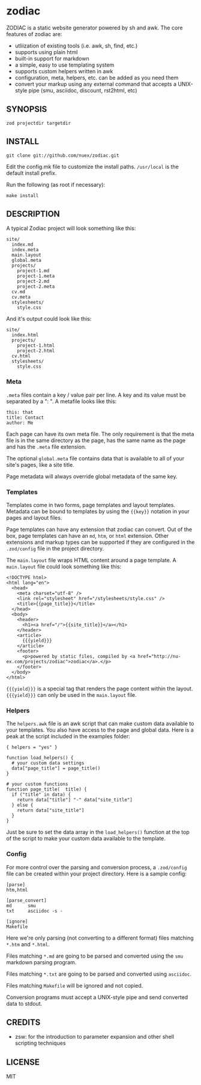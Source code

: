 # zodiac

ZODIAC is a static website generator powered by sh and awk. The core features of zodiac are:

* utliization of existing tools (i.e. awk, sh, find, etc.)
* supports using plain html
* built-in support for markdown
* a simple, easy to use templating system
* supports custom helpers written in awk
* configuration, meta, helpers, etc. can be added as you need them
* convert your markup using any external command that accepts a UNIX-style pipe (smu, asciidoc, discount, rst2html, etc)

## SYNOPSIS

    zod projectdir targetdir

## INSTALL

    git clone git://github.com/nuex/zodiac.git
    
Edit the config.mk file to customize the install paths. `/usr/local` is the default install prefix.

Run the following (as root if necessary):

    make install

## DESCRIPTION

A typical Zodiac project will look something like this:

    site/
      index.md
      index.meta
      main.layout
      global.meta
      projects/
        project-1.md
        project-1.meta
        project-2.md
        project-2.meta
      cv.md
      cv.meta
      stylesheets/
        style.css

And it's output could look like this:

    site/
      index.html
      projects/
        project-1.html
        project-2.html
      cv.html
      stylesheets/
        style.css

### Meta

`.meta` files contain a key / value pair per line. A key and its value must be separated by a ": ". A metafile looks like this:

    this: that
    title: Contact
    author: Me

Each page can have its own meta file. The only requirement is that the meta file is in the same directory as the page, has the same name as the page and has the `.meta` file extension.

The optional `global.meta` file contains data that is available to all of your site's pages, like a site title.

Page metadata will always override global metadata of the same key.

### Templates

Templates come in two forms, page templates and layout templates. Metadata can be bound to templates by using the `{{key}}` notation in your pages and layout files.

Page templates can have any extension that zodiac can convert. Out of the box, page templates can have an `md`, `htm`, or `html` extension. Other extensions and markup types can be supported if they are configured in the `.zod/config` file in the project directory.

The `main.layout` file wraps HTML content around a page template.  A `main.layout` file could look something like this:

    <!DOCTYPE html>
    <html lang="en">
      <head>
        <meta charset="utf-8" />
        <link rel="stylesheet" href="/stylesheets/style.css" />
        <title>{{page_title}}</title>
      </head>
      <body>
        <header>
          <h1><a href="/">{{site_title}}</a></h1>
        </header>
        <article>
          {{{yield}}}
        </article>
        <footer>
          <p>powered by static files, compiled by <a href="http://nu-ex.com/projects/zodiac">zodiac</a>.</p>
        </footer>
      </body>
    </html>

`{{{yield}}}` is a special tag that renders the page content within the layout. `{{{yield}}}` can only be used in the `main.layout` file.

### Helpers

The `helpers.awk` file is an awk script that can make custom data available to your templates. You also have access to the page and global data. Here is a peak at the script included in the examples folder:

    { helpers = "yes" }

    function load_helpers() {
      # your custom data settings
      data["page_title"] = page_title()
    }

    # your custom functions
    function page_title(  title) {
      if ("title" in data) {
        return data["title"] "-" data["site_title"]
      } else {
        return data["site_title"]
      }
    }

Just be sure to set the data array in the `load_helpers()` function at the top of the script to make your custom data available to the template.

### Config

For more control over the parsing and conversion process, a `.zod/config` file can be created within your project directory. Here is a sample config:

    [parse]
    htm,html

    [parse_convert]
    md      smu
    txt     asciidoc -s -

    [ignore]
    Makefile

Here we're only parsing (not converting to a different format) files matching `*.htm` and `*.html`.

Files matching `*.md` are going to be parsed and converted using the `smu` markdown parsing program.

Files matching `*.txt` are going to be parsed and converted using `asciidoc`.

Files matching `Makefile` will be ignored and not copied.

Conversion programs must accept a UNIX-style pipe and send converted data to stdout.

## CREDITS

* zsw: for the introduction to parameter expansion and other shell scripting techniques

## LICENSE

MIT
